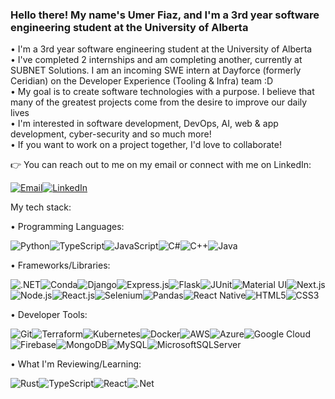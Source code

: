 ### Hello there! My name's Umer Fiaz, and I'm a 3rd year software engineering student at the University of Alberta

• I'm a 3rd year software engineering student at the University of Alberta      
• I've completed 2 internships and am completing another, currently at SUBNET Solutions. I am an incoming SWE intern at Dayforce (formerly Ceridian) on the Developer Experience (Tooling & Infra) team :D    
• My goal is to create software technologies with a purpose. I believe that many of the greatest projects come from the desire to improve our daily lives        
• I'm interested in software development, DevOps, AI, web & app development, cyber-security and so much more!    
• If you want to work on a project together, I'd love to collaborate!

:point_right: You can reach out to me on my email or connect with me on LinkedIn: 

<a href="mailto:umerfiaz251@gmail.com"><img src="https://img.shields.io/badge/Gmail-D14836?style=for-the-badge&logo=gmail&logoColor=white" alt="Email"></a><a href="https://www.linkedin.com/in/umer-fiaz/"><img src="https://img.shields.io/badge/LinkedIn-0077B5?style=for-the-badge&logo=linkedin&logoColor=white" alt="LinkedIn"></a>

My tech stack:

• Programming Languages:

<img src="https://img.shields.io/badge/Python-FFD43B?style=for-the-badge&logo=python&logoColor=blue" alt="Python"><img src="https://img.shields.io/badge/TypeScript-007ACC?style=for-the-badge&logo=typescript&logoColor=white" alt="TypeScript"><img src="https://img.shields.io/badge/JavaScript-323330?style=for-the-badge&logo=javascript&logoColor=F7DF1E" alt="JavaScript"><img src="https://img.shields.io/badge/C%23-239120?style=for-the-badge&logo=csharp&logoColor=white" alt="C#"><img src="https://img.shields.io/badge/C%2B%2B-00599C?style=for-the-badge&logo=c%2B%2B&logoColor=white" alt="C++">![Java](https://img.shields.io/badge/java-%23ED8B00.svg?style=for-the-badge&logo=openjdk&logoColor=white)

• Frameworks/Libraries:

<img src="https://img.shields.io/badge/.NET-512BD4?style=for-the-badge&logo=dotnet&logoColor=white" alt=".NET"><img src="https://img.shields.io/badge/conda-342B029.svg?&style=for-the-badge&logo=anaconda&logoColor=white" alt="Conda"><img src="https://img.shields.io/badge/Django-092E20?style=for-the-badge&logo=django&logoColor=green" alt="Django"><img src="https://img.shields.io/badge/Express%20js-000000?style=for-the-badge&logo=express&logoColor=white" alt="Express.js"><img src="https://img.shields.io/badge/Flask-000000?style=for-the-badge&logo=flask&logoColor=white" alt="Flask"><img src="https://img.shields.io/badge/Junit5-25A162?style=for-the-badge&logo=junit5&logoColor=white" alt="JUnit"><img src="https://img.shields.io/badge/Material%20UI-007FFF?style=for-the-badge&logo=mui&logoColor=white" alt="Material UI"><img src="https://img.shields.io/badge/next%20js-000000?style=for-the-badge&logo=nextdotjs&logoColor=white" alt="Next.js"><img src="https://img.shields.io/badge/Node%20js-339933?style=for-the-badge&logo=nodedotjs&logoColor=white" alt="Node.js"><img src="https://img.shields.io/badge/React-20232A?style=for-the-badge&logo=react&logoColor=61DAFB" alt="React.js"><img src="https://img.shields.io/badge/Selenium-43B02A?style=for-the-badge&logo=Selenium&logoColor=white" alt="Selenium">![Pandas](https://img.shields.io/badge/pandas-%23150458.svg?style=for-the-badge&logo=pandas&logoColor=white)![React Native](https://img.shields.io/badge/react_native-%2320232a.svg?style=for-the-badge&logo=react&logoColor=%2361DAFB)![HTML5](https://img.shields.io/badge/html5-%23E34F26.svg?style=for-the-badge&logo=html5&logoColor=white)![CSS3](https://img.shields.io/badge/css3-%231572B6.svg?style=for-the-badge&logo=css3&logoColor=white)

• Developer Tools:

![Git](https://img.shields.io/badge/git-%23F05033.svg?style=for-the-badge&logo=git&logoColor=white)![Terraform](https://img.shields.io/badge/terraform-%235835CC.svg?style=for-the-badge&logo=terraform&logoColor=white)![Kubernetes](https://img.shields.io/badge/kubernetes-%23326ce5.svg?style=for-the-badge&logo=kubernetes&logoColor=white)![Docker](https://img.shields.io/badge/docker-%230db7ed.svg?style=for-the-badge&logo=docker&logoColor=white)![AWS](https://img.shields.io/badge/AWS-%23FF9900.svg?style=for-the-badge&logo=amazon-aws&logoColor=white)![Azure](https://img.shields.io/badge/azure-%230072C6.svg?style=for-the-badge&logo=microsoftazure&logoColor=white)![Google Cloud](https://img.shields.io/badge/GoogleCloud-%234285F4.svg?style=for-the-badge&logo=google-cloud&logoColor=white)![Firebase](https://img.shields.io/badge/firebase-%23039BE5.svg?style=for-the-badge&logo=firebase)![MongoDB](https://img.shields.io/badge/MongoDB-%234ea94b.svg?style=for-the-badge&logo=mongodb&logoColor=white)![MySQL](https://img.shields.io/badge/mysql-%2300f.svg?style=for-the-badge&logo=mysql&logoColor=white)![MicrosoftSQLServer](https://img.shields.io/badge/Microsoft%20SQL%20Server-CC2927?style=for-the-badge&logo=microsoft%20sql%20server&logoColor=white)

• What I'm Reviewing/Learning:

![Rust](https://img.shields.io/badge/rust-%23000000.svg?style=for-the-badge&logo=rust&logoColor=white)![TypeScript](https://img.shields.io/badge/typescript-%23007ACC.svg?style=for-the-badge&logo=typescript&logoColor=white)![React](https://img.shields.io/badge/react-%2320232a.svg?style=for-the-badge&logo=react&logoColor=%2361DAFB)![.Net](https://img.shields.io/badge/.NET-5C2D91?style=for-the-badge&logo=.net&logoColor=white)
